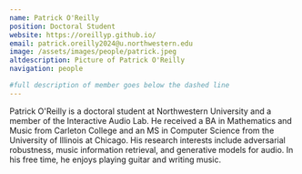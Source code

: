 ```yaml
---
name: Patrick O'Reilly
position: Doctoral Student
website: https://oreillyp.github.io/
email: patrick.oreilly2024@u.northwestern.edu
image: /assets/images/people/patrick.jpeg
altdescription: Picture of Patrick O'Reilly
navigation: people

#full description of member goes below the dashed line
---
```

Patrick O'Reilly is a doctoral student at Northwestern University and a member of the Interactive Audio Lab. He received a BA in Mathematics and Music from Carleton College and an MS in Computer Science from the University of Illinois at Chicago. His research interests include adversarial robustness, music information retrieval, and generative models for audio. In his free time, he enjoys playing guitar and writing music. 
